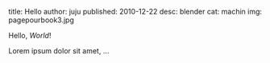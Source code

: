 title: Hello
author: juju
published: 2010-12-22
desc: blender
cat: machin
img: pagepourbook3.jpg




Hello, *World*!

Lorem ipsum dolor sit amet, …

